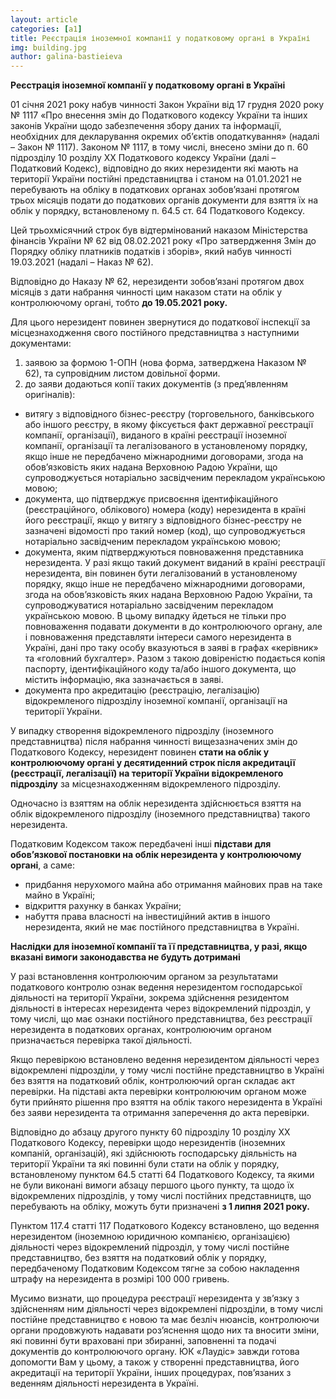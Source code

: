 ```yaml
---
layout: article
categories: [a1]
title: Реєстрація іноземної компанії у податковому органі в Україні
img: building.jpg
author: galina-bastieieva
---
```

**Реєстрація іноземної компанії у податковому органі в Україні**

01 січня 2021 року набув чинності Закон України від 17 грудня 2020 року № 1117 «Про внесення змін до Податкового кодексу України та інших законів 
України щодо забезпечення збору даних та інформації, необхідних для декларування окремих об’єктів оподаткування» (надалі – Закон № 1117).
Законом № 1117, в тому числі, внесено зміни до п. 60 підрозділу 10 розділу ХХ Податкового кодексу України (далі – Податковий Кодекс), відповідно до 
яких нерезиденти які мають на території України постійні представництва і станом на 01.01.2021 не перебувають на обліку в податкових органах 
зобов’язані протягом трьох місяців подати до податкових органів документи для взяття їх на облік у порядку, встановленому п. 64.5 ст. 64 Податкового 
Кодексу.

Цей трьохмісячний строк був відтермінований наказом Міністерства фінансів України № 62 від 08.02.2021 року «Про затвердження Змін до Порядку обліку 
платників податків і зборів», який набув чинності 19.03.2021 (надалі – Наказ № 62).

Відповідно до Наказу № 62, нерезиденти зобов’язані протягом двох місяців з дати набрання чинності цим наказом стати на облік у контролюючому органі, 
тобто **до 19.05.2021 року.**

Для цього нерезидент повинен звернутися до податкової інспекції за місцезнаходження свого постійного представництва з наступними документами:
1. заявою за формою 1-ОПН (нова форма, затверджена Наказом № 62), та супровідним листом довільної форми.
2. до заяви додаються копії таких документів (з пред’явленням оригіналів):
- витягу з відповідного бізнес-реєстру (торговельного, банківського або іншого реєстру, в якому фіксується факт державної реєстрації компанії, організації),
виданого в країні реєстрації іноземної компанії, організації та легалізованого в установленому порядку, якщо інше не передбачено міжнародними договорами,
згода на обов’язковість яких надана Верховною Радою України, що супроводжується нотаріально засвідченим перекладом українською мовою;
- документа, що підтверджує присвоєння ідентифікаційного (реєстраційного, облікового) номера (коду) нерезидента в країні його реєстрації, якщо у витягу з 
відповідного бізнес-реєстру не зазначені відомості про такий номер (код), що супроводжується нотаріально засвідченим перекладом українською мовою;
- документа, яким підтверджуються повноваження представника нерезидента. У разі якщо такий документ виданий в країні реєстрації нерезидента, він повинен 
бути легалізований в установленому порядку, якщо інше не передбачено міжнародними договорами, згода на обов’язковість яких надана Верховною Радою України, 
та супроводжуватися нотаріально засвідченим перекладом українською мовою. 
В цьому випадку йдеться не тільки про повноваження подавати документи в до контролюючого органу, але і повноваження представляти інтереси самого нерезидента в Україні, дані про таку особу вказуються в заяві в графах «керівник» та «головний бухгалтер». Разом з такою довіреністю подається копія паспорту, ідентифікаційного коду та/або іншого документа, що містить інформацію, яка зазначається в заяві.
- документа про акредитацію (реєстрацію, легалізацію) відокремленого підрозділу іноземної компанії, організації на території України.

У випадку створення відокремленого підрозділу (іноземного представництва) після набрання чинності вищезазначених змін до Податкового Кодексу, нерезидент 
повинен **стати на облік у контролюючому органі у десятиденний строк після акредитації (реєстрації, легалізації) на території України відокремленого 
підрозділу** за місцезнаходженням відокремленого підрозділу.

Одночасно із взяттям на облік нерезидента здійснюється взяття на облік відокремленого підрозділу (іноземного представництва) такого нерезидента.

Податковим Кодексом також передбачені інші **підстави для обов’язкової постановки на облік нерезидента у контролюючому органі**, а саме:
- придбання нерухомого майна або отримання майнових прав на таке майно в Україні;
- відкриття рахунку в банках України;
- набуття права власності на інвестиційний актив в іншого нерезидента, який не має постійного представництва в Україні.

**Наслідки для іноземної компанії та її представництва, у разі, якщо вказані вимоги законодавства не будуть дотримані**

У разі встановлення контролюючим органом за результатами податкового контролю ознак ведення нерезидентом господарської діяльності на території України, 
зокрема здійснення резидентом діяльності в інтересах нерезидента через відокремлений підрозділ, у тому числі, що має ознаки постійного представництва, 
без реєстрації нерезидента в податкових органах, контролюючим органом призначається перевірка такої діяльності.

Якщо перевіркою встановлено ведення нерезидентом діяльності через відокремлені підрозділи, у тому числі постійне представництво в Україні без взяття на 
податковий облік, контролюючий орган складає акт перевірки. На підставі акта перевірки контролюючим органом може бути прийнято рішення про взяття на облік 
такого нерезидента в Україні без заяви нерезидента та отримання заперечення до акта перевірки.

Відповідно до абзацу другого пункту 60 підрозділу 10 розділу XX Податкового Кодексу, перевірки щодо нерезидентів (іноземних компаній, організацій), які 
здійснюють господарську діяльність на території України та які повинні були стати на облік у порядку, встановленому пунктом 64.5 статті 64 Податкового 
Кодексу, та якими не були виконані вимоги абзацу першого цього пункту, та щодо їх відокремлених підрозділів, у тому числі постійних представництв, що 
перебувають на обліку, можуть бути призначені **з 1 липня 2021 року.**

Пунктом 117.4 статті 117 Податкового Кодексу встановлено, що ведення нерезидентом (іноземною юридичною компанією, організацією) діяльності через 
відокремлений підрозділ, у тому числі постійне представництво, без взяття на податковий облік у порядку, передбаченому Податковим Кодексом тягне за собою 
накладення штрафу на нерезидента в розмірі 100 000 гривень. 

Мусимо визнати, що процедура реєстрації нерезидента у зв’язку з здійсненням ним діяльності через відокремлені підрозділи, в тому числі постійне 
представництво є новою та має безліч нюансів, контролюючи органи продовжують надавати роз’яснення щодо них та вносити зміни, які повинні бути враховані 
при збиранні, заповненні та подачі документів до контролюючого органу.
ЮК «Лаудіс» завжди готова допомогти Вам у цьому, а також у створенні представництва, його акредитації на території України, інших процедурах, пов’язаних з веденням діяльності нерезидента в Україні.
